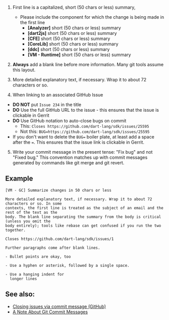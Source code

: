 1. First line is a capitalized, short (50 chars or less) summary,
   * Please include the component for which the change is being made in the first line
     * **[Analyzer]** short (50 chars or less) summary
     * **[dart2js]** short (50 chars or less) summary
     * **[CFE]** short (50 chars or less) summary
     * **[CoreLib]** short (50 chars or less) summary
     * **[ddc]** short (50 chars or less) summary
     * **[VM - Runtime]** short (50 chars or less) summary

1. **Always** add a blank line before more information. Many git tools assume this layout.

1. More detailed explanatory text, if necessary. Wrap it to about 72 characters or so.

1. When linking to an associated GitHub Issue
  * **DO NOT** put `Issue 234` in the title
  * **DO** Use the full GitHub URL to the issue - this ensures that the issue is clickable in Gerrit
  * **DO** Use GitHub notation to auto-close bugs on commit
    * This: `Closes https://github.com/dart-lang/sdk/issues/25595`
    * Not this: `BUG=https://github.com/dart-lang/sdk/issues/25595`
  * If you don't want to delete the `BUG=` boiler plate, at least add a space after the `=`. This ensures that the issue link is clickable in Gerrit.
  
5. Write your commit message in the present tense:  "Fix bug" and not "Fixed bug." This convention matches up with commit messages generated by commands like git merge and git revert.

## Example

```
[VM - GC] Summarize changes in 50 chars or less

More detailed explanatory text, if necessary. Wrap it to about 72 characters or so. In some
contexts, the first line is treated as the subject of an email and the rest of the text as the
body. The blank line separating the summary from the body is critical (unless you omit the
body entirely); tools like rebase can get confused if you run the two together.

Closes https://github.com/dart-lang/sdk/issues/1

Further paragraphs come after blank lines.

- Bullet points are okay, too

- Use a hyphen or asterisk, followed by a single space.

- Use a hanging indent for 
  longer lines
```
## See also:

* [Closing issues via commit message (GitHub)](https://help.github.com/articles/closing-issues-via-commit-messages/)
* [A Note About Git Commit Messages](http://tbaggery.com/2008/04/19/a-note-about-git-commit-messages.html)